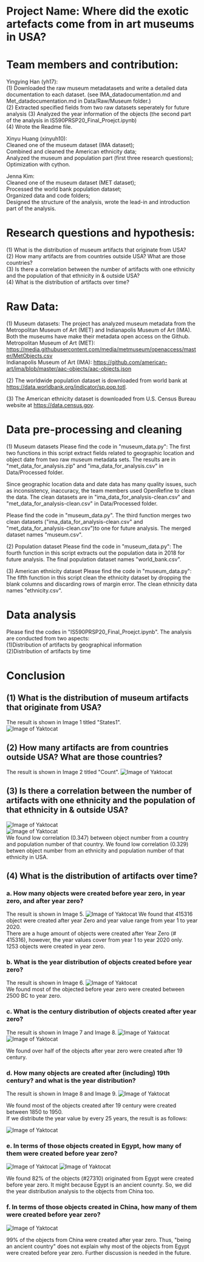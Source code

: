 # Project Name: Where did the exotic artefacts come from in art museums in USA?
# Team members and contribution:
Yingying Han (yh17):  
(1) Downloaded the raw museum metadatasets and write a detailed data documentation to each dataset. (see IMA_datadocumentation.md and Met_datadocumentation.md in Data/Raw/Museum folder.)  
(2) Extracted specified fields from two raw datasets seperately for future analysis 
(3) Analyzed the year information of the objects (the second part of the analysis in IS590PRSP20_Final_Proejct.ipynb)    
(4) Wrote the Readme file.


Xinyu Huang (xinyuh10):  
Cleaned one of the museum dataset (IMA dataset);  
Combined and cleaned the American ethnicity data;  
Analyzed the museum and population part (first three research questions);  
Optimization with cython.  

Jenna Kim:  
Cleaned one of the museum dataset (MET dataset);  
Processed the world bank population dataset;  
Organized data and code folders;  
Designed the structure of the analysis, wrote the lead-in and introduction part of the analysis.

# Research questions and hypothesis:
(1) What is the distribution of museum artifacts that originate from USA?  
(2) How many artifacts are from countries outside USA? What are those countries?  
(3) Is there a correlation between the number of artifacts with one ethnicity and the population of that ethnicity in & outside USA?  
(4) What is the distribution of artifacts over time?  
# Raw Data:
(1) Museum datasets:
The project has analyzed museum metadata from the Metropolitan Museum of Art (MET) and Indianapolis Museum of Art (IMA). Both the museums have make their metadata open access on the Github.  
Metropolitan Museum of Art (MET): https://media.githubusercontent.com/media/metmuseum/openaccess/master/MetObjects.csv  
Indianapolis Museum of Art (IMA): https://github.com/american-art/ima/blob/master/aac-objects/aac-objects.json  

(2) The worldwide population dataset is downloaded from world bank at https://data.worldbank.org/indicator/sp.pop.totl.  

(3) The American ethnicity dataset is downloaded from U.S. Census Bureau website at https://data.census.gov.  

# Data pre-processing and cleaning
(1) Museum datasets
Please find the code in "museum_data.py": The first two functions in this script extract fields related to geographic location and object date from two raw museum metadata sets. The results are in "met_data_for_analysis.zip" and "ima_data_for_analysis.csv" in Data/Processed folder.

Since geographic location data and date data has many quality issues, such as inconsistency, inaccuracy, the team members used OpenRefine to clean the data. The clean datasets are in "ima_data_for_analysis-clean.csv" and "met_data_for_analysis-clean.csv" in Data/Processed folder.

Please find the code in "museum_data.py". The third function merges two clean datasets ("ima_data_for_analysis-clean.csv" and "met_data_for_analysis-clean.csv")to one for future analysis. The merged dataset names "museum.csv".

(2) Population dataset
Please find the code in "museum_data.py": The fourth function in this script extracts out the population data in 2018 for future analysis. The final population dataset names "world_bank.csv".

(3) American ethnicity dataset
Please find the code in "museum_data.py": The fifth function in this script clean the ethnicity dataset by dropping the blank columns and discarding rows of margin error. The clean ethnicity data names "ethnicity.csv".

# Data analysis
Please find the codes in "IS590PRSP20_Final_Proejct.ipynb". The analysis are conducted from two aspects:  
(1)Distribution of artifacts by geographical information  
(2)Distribution of artifacts by time  

# Conclusion
## (1) What is the distribution of museum artifacts that originate from USA?
The result is shown in Image 1 titled "States1".  
![Image of Yaktocat](https://github.com/YingyingHan1994/final_project_2020Sp/blob/master/images/states_distribution.png)

## (2) How many artifacts are from countries outside USA? What are those countries?  
The result is shown in Image 2 titled "Count".
![Image of Yaktocat](https://github.com/YingyingHan1994/final_project_2020Sp/blob/master/images/country_distribution.png)

## (3) Is there a correlation between the number of artifacts with one ethnicity and the population of that ethnicity in & outside USA? 
![Image of Yaktocat](https://github.com/YingyingHan1994/final_project_2020Sp/blob/master/images/correlation_with_population.png)  
![Image of Yaktocat](https://github.com/YingyingHan1994/final_project_2020Sp/blob/master/images/correlation_with_ethnicity.png)  
We found low correlation (0.347) between object number from a country and population number of that country.
We found low correlation (0.329) betwen object number from an ethnicity and population number of that ethnicity in USA.
## (4) What is the distribution of artifacts over time?  
### a. How many objects were created before year zero, in year zero, and after year zero?
   The result is shown in Image 5.
   ![Image of Yaktocat](https://github.com/YingyingHan1994/final_project_2020Sp/blob/master/images/year_zero_distribution.png)
   We found that 415316 object were created after year Zero and year value range from year 1 to year 2020.  
   There are a huge amount of objects were created after Year Zero (# 415316), however, the year values cover from year 1 to year 2020 only.  
   1253 objects were created in year zero.  
      
### b. What is the year distribution of objects created before year zero?
   The result is shown in Image 6.
   ![Image of Yaktocat](https://github.com/YingyingHan1994/final_project_2020Sp/blob/master/images/bc_distribution.png)  
   We found most of the objected before year zero were created between 2500 BC to year zero.  
      
### c. What is the century distribution of objects created after year zero?
   The result is shown in Image 7 and Image 8.
   ![Image of Yaktocat](https://github.com/YingyingHan1994/final_project_2020Sp/blob/master/images/century_distribution.png)
   ![Image of Yaktocat](https://github.com/YingyingHan1994/final_project_2020Sp/blob/master/images/century_pie.png)
      
   We found over half of the objects after year zero were created after 19 century.  
      
### d. How many objects are created after (including) 19th century? and what is the year distribution?
   The result is shown in Image 8 and Image 9.
   ![Image of Yaktocat](https://github.com/YingyingHan1994/final_project_2020Sp/blob/master/images/after19century_distribution_halfcentury.png)
      
  We found most of the objects created after 19 century were created between 1850 to 1950.   
  If we distribute the year value by every 25 years, the result is as follows:  
      
![Image of Yaktocat](https://github.com/YingyingHan1994/final_project_2020Sp/blob/master/images/after19century_distribution_25years.png)
      
### e. In terms of those objects created in Egypt, how many of them were created before year zero?
   ![Image of Yaktocat](https://github.com/YingyingHan1994/final_project_2020Sp/blob/master/images/egypt_object_year_distribution.png)
   ![Image of Yaktocat](https://github.com/YingyingHan1994/final_project_2020Sp/blob/master/images/egypt_pie.png)
      
 We found 82% of the objects (#27310) originated from Egypt were created before year zero. It might because Egypt is an ancient counrty. So, we did the year distribution analysis to the objects from China too.
      
### f. In terms of those objects created in China, how many of them were created before year zero?
   ![Image of Yaktocat](https://github.com/YingyingHan1994/final_project_2020Sp/blob/master/images/chinese_pie.png)
      
99% of the objects from China were created after year zero. Thus, "being an ancient country" does not explain why most of the objects from Egypt were created before year zero. Further discussion is needed in the future. 


     
